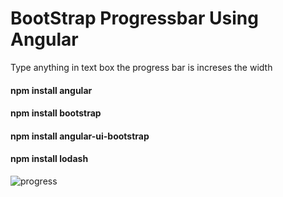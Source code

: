 # BootStrap Progressbar Using Angular 
Type anything in text box 
the progress bar is increses the width

 #### npm install angular
 #### npm install bootstrap
 #### npm install angular-ui-bootstrap
 #### npm install lodash

![progress](https://cloud.githubusercontent.com/assets/27944371/25332714/237d8e32-2905-11e7-8d0d-fc89a7594a7a.PNG)
